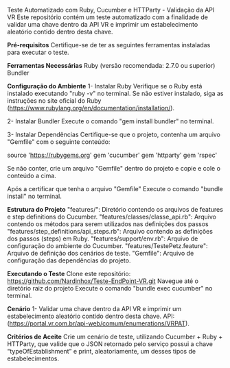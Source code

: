 Teste Automatizado com Ruby, Cucumber e HTTParty - Validação da API VR
Este repositório contém um teste automatizado com a finalidade de validar uma chave dentro da API VR e imprimir um estabelecimento aleatório contido dentro desta chave.

**Pré-requisitos**
Certifique-se de ter as seguintes ferramentas instaladas para executar o teste.

**Ferramentas Necessárias**
Ruby (versão recomendada: 2.7.0 ou superior)
Bundler

**Configuração do Ambiente**
1- Instalar Ruby
Verifique se o Ruby está instalado executando "ruby -v" no terminal.
Se não estiver instalado, siga as instruções no site oficial do Ruby (https://www.rubylang.org/en/documentation/installation/).

2- Instalar Bundler
Execute o comando "gem install bundler" no terminal.

3- Instalar Dependências
Certifique-se que o projeto, contenha um arquivo "Gemfile" com o seguinte conteúdo:

source 'https://rubygems.org'
gem 'cucumber'
gem 'httparty'
gem 'rspec'

Se não conter, crie um arquivo "Gemfile" dentro do projeto e copie e cole o conteúdo a cima.

Após a certificar que tenha o arquivo "Gemfile"
Execute o comando "bundle install" no terminal.

**Estrutura do Projeto**
"features/": Diretório contendo os arquivos de features e step definitions do Cucumber.
  "features/classes/classe_api.rb": Arquivo contendo os métodos para serem utilizados nas definições dos passos
  "features/step_definitions/api_steps.rb": Arquivo contendo as definições dos passos (steps) em Ruby.
  "features/support/env.rb": Arquivo de configuração do ambiente do Cucumber.
  "features/TestePetz.feature": Arquivo de definição dos cenários de teste.
"Gemfile": Arquivo de configuração das dependências do projeto.

**Executando o Teste**
Clone este repositório: https://github.com/Nardinhox/Teste-EndPoint-VR.git
Navegue até o diretório raiz do projeto
Execute o comando "bundle exec cucumber" no terminal.

**Cenário**
1- Validar uma chave dentro da API VR e imprimir um estabelecimento aleatório contido dentro desta chave.
API: (https://portal.vr.com.br/api-web/comum/enumerations/VRPAT).

**Critérios de Aceite**
Crie um cenário de teste, utilizando Cucumber + Ruby + HTTParty, que valide que o JSON retornado pelo serviço
possui a chave “typeOfEstablishment” e print, aleatoriamente, um desses tipos de estabelecimentos.
